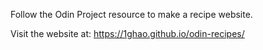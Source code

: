 Follow the Odin Project resource to make a recipe website.

Visit the website at: https://1ghao.github.io/odin-recipes/
